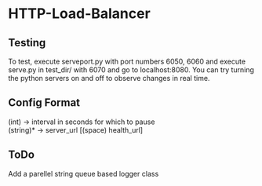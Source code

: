 # HTTP-Load-Balancer

## Testing
To test, execute serveport.py with port numbers 6050, 6060 and execute serve.py in test_dir/ with 6070 and go to localhost:8080. You can try turning the python servers on and off to observe changes in real time.

## Config Format
(int) -> interval in seconds for which to pause  
(string)* -> server_url [(space) health_url]

## ToDo
Add a parellel string queue based logger class
